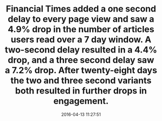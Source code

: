 ---
layout: post
title:  "Financial Times added a one second delay to every page view and saw a 4.9% drop in the number of articles users read over a 7 day window. A two-second delay resulted in a 4.4% drop, and a three second delay saw a 7.2% drop. After twenty-eight days the two and three second variants both resulted in further drops in engagement."
storySource: "http://engineroom.ft.com/2016/04/04/a-faster-ft-com/"
date:   2016-04-13 11:27:51
img:
 image: "ft-logo.png"
 alt: "Financial Times Logo"
tags:
 - revenue
 - publishing
 - engagement
 - page views
 - "2016"
---